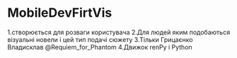 # MobileDevFirtVis
1.створюється для розваги користувача
2.Для людей яким подобаються візуальні новели і цей тип подачі сюжету
3.Тільки Грицаєнко Владисклав @Requiem_for_Phantom
4.Движок renPy і Python
